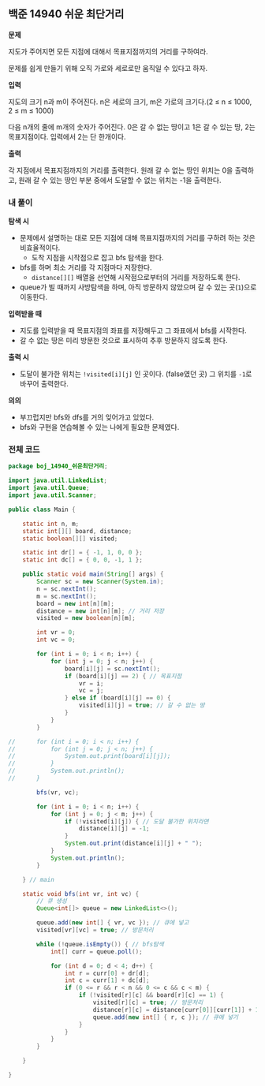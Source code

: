 ## 백준 14940 쉬운 최단거리

**문제**

지도가 주어지면 모든 지점에 대해서 목표지점까지의 거리를 구하여라.

문제를 쉽게 만들기 위해 오직 가로와 세로로만 움직일 수 있다고 하자.

**입력**

지도의 크기 n과 m이 주어진다. n은 세로의 크기, m은 가로의 크기다.(2 ≤ n ≤ 1000, 2 ≤ m ≤ 1000)

다음 n개의 줄에 m개의 숫자가 주어진다. 0은 갈 수 없는 땅이고 1은 갈 수 있는 땅, 2는 목표지점이다. 입력에서 2는 단 한개이다.

**출력**

각 지점에서 목표지점까지의 거리를 출력한다. 원래 갈 수 없는 땅인 위치는 0을 출력하고, 원래 갈 수 있는 땅인 부분 중에서 도달할 수 없는 위치는 -1을 출력한다.

### 내 풀이

**탐색 시**
- 문제에서 설명하는 대로 모든 지점에 대해 목표지점까지의 거리를 구하려 하는 것은 비효율적이다.
	- 도착 지점을 시작점으로 잡고 bfs 탐색을 한다.
- bfs를 하며 최소 거리를 각 지점마다 저장한다.
	- `distance[][]` 배열을 선언해 시작점으로부터의 거리를 저장하도록 한다.
- queue가 빌 때까지 사방탐색을 하며, 아직 방문하지 않았으며 갈 수 있는 곳(`1`)으로 이동한다.

**입력받을 때**
- 지도를 입력받을 때 목표지점의 좌표를 저장해두고 그 좌표에서 bfs를 시작한다.
- 갈 수 없는 땅은 미리 방문한 것으로 표시하여 추후 방문하지 않도록 한다.

**출력 시**
- 도달이 불가한 위치는 `!visited[i][j]` 인 곳이다. (false였던 곳) 그 위치를 `-1`로 바꾸어 출력한다.

**의의**
- 부끄럽지만 bfs와 dfs를 거의 잊어가고 있었다.
- bfs와 구현을 연습해볼 수 있는 나에게 필요한 문제였다.

### 전체 코드
```java
package boj_14940_쉬운최단거리;

import java.util.LinkedList;
import java.util.Queue;
import java.util.Scanner;

public class Main {

	static int n, m;
	static int[][] board, distance;
	static boolean[][] visited;

	static int dr[] = { -1, 1, 0, 0 };
	static int dc[] = { 0, 0, -1, 1 };

	public static void main(String[] args) {
		Scanner sc = new Scanner(System.in);
		n = sc.nextInt();
		m = sc.nextInt();
		board = new int[n][m];
		distance = new int[n][m]; // 거리 저장
		visited = new boolean[n][m];

		int vr = 0;
		int vc = 0;

		for (int i = 0; i < n; i++) {
			for (int j = 0; j < n; j++) {
				board[i][j] = sc.nextInt();
				if (board[i][j] == 2) { // 목표지점
					vr = i;
					vc = j;
				} else if (board[i][j] == 0) {
					visited[i][j] = true; // 갈 수 없는 땅
				}
			}
		}

//		for (int i = 0; i < n; i++) {
//			for (int j = 0; j < n; j++) {
//				System.out.print(board[i][j]);
//			}
//			System.out.println();
//		}

		bfs(vr, vc);

		for (int i = 0; i < n; i++) {
			for (int j = 0; j < m; j++) {
				if (!visited[i][j]) { // 도달 불가한 위치라면
					distance[i][j] = -1;
				}
				System.out.print(distance[i][j] + " ");
			}
			System.out.println();
		}

	} // main

	static void bfs(int vr, int vc) {
		// 큐 생성
		Queue<int[]> queue = new LinkedList<>();

		queue.add(new int[] { vr, vc }); // 큐에 넣고
		visited[vr][vc] = true; // 방문처리

		while (!queue.isEmpty()) { // bfs탐색
			int[] curr = queue.poll();

			for (int d = 0; d < 4; d++) {
				int r = curr[0] + dr[d];
				int c = curr[1] + dc[d];
				if (0 <= r && r < n && 0 <= c && c < m) {
					if (!visited[r][c] && board[r][c] == 1) {
						visited[r][c] = true; // 방문처리
						distance[r][c] = distance[curr[0]][curr[1]] + 1; // 현 위치에서 +1
						queue.add(new int[] { r, c }); // 큐에 넣기
					}
				}
			}
		}

	}

}

```



